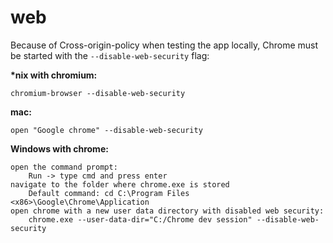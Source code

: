 web
===

Because of Cross-origin-policy when testing the app locally, Chrome must be started with the `--disable-web-security` flag:

**\*nix with chromium:**

    chromium-browser --disable-web-security

**mac:**

    open "Google chrome" --disable-web-security

**Windows with chrome:**

    open the command prompt:
        Run -> type cmd and press enter
    navigate to the folder where chrome.exe is stored
        Default command: cd C:\Program Files <x86>\Google\Chrome\Application
    open chrome with a new user data directory with disabled web security:
        chrome.exe --user-data-dir="C:/Chrome dev session" --disable-web-security
	